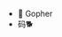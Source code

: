 - 👋 Gopher
- 码🐕


<!---
linzhongwumuye/linzhongwumuye is a ✨ special ✨ repository because its `README.md` (this file) appears on your GitHub profile.
You can click the Preview link to take a look at your changes.
--->
